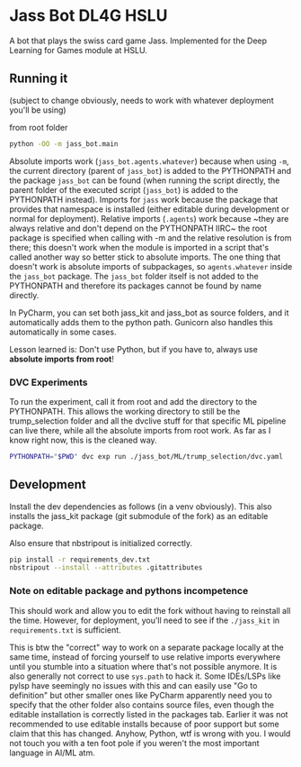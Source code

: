 # Jass Bot DL4G HSLU

A bot that plays the swiss card game Jass. Implemented for the Deep Learning for Games module at HSLU.

## Running it

(subject to change obviously, needs to work with whatever deployment you'll be using)

from root folder

```bash
python -OO -m jass_bot.main
```

Absolute imports work (`jass_bot.agents.whatever`) because when using `-m`, the current directory (parent of `jass_bot`) is added to the PYTHONPATH and the package `jass_bot` can be found (when running the script directly, the parent folder of the executed script (`jass_bot`) is added to the PYTHONPATH instead). Imports for `jass` work because the package that provides that namespace is installed (either editable during development or normal for deployment). Relative imports (`.agents`) work because ~they are always relative and don't depend on the PYTHONPATH IIRC~ the root package is specified when calling with -m and the relative resolution is from there; this doesn't work when the module is imported in a script that's called another way so better stick to absolute imports. The one thing that doesn't work is absolute imports of subpackages, so `agents.whatever` inside the `jass_bot` package. The `jass_bot` folder itself is not added to the PYTHONPATH and therefore its packages cannot be found by name directly.

In PyCharm, you can set both jass_kit and jass_bot as source folders, and it automatically adds them to the python path. Gunicorn also handles this automatically in some cases.

Lesson learned is: Don't use Python, but if you have to, always use **absolute imports from root**!

### DVC Experiments

To run the experiment, call it from root and add the directory to the PYTHONPATH. This allows the working directory to still be the trump_selection folder and all the dvclive stuff for that specific ML pipeline can live there, while all the absolute imports from root work. As far as I know right now, this is the cleaned way.

```bash
PYTHONPATH="$PWD" dvc exp run ./jass_bot/ML/trump_selection/dvc.yaml
```

## Development

Install the dev dependencies as follows (in a venv obviously).
This also installs the jass_kit package (git submodule of the fork) as an editable package.

Also ensure that nbstripout is initialized correctly.

```bash
pip install -r requirements_dev.txt
nbstripout --install --attributes .gitattributes
```

### Note on editable package and pythons incompetence

This should work and allow you to edit the fork without having to reinstall all the time.
However, for deployment, you'll need to see if the `./jass_kit` in `requirements.txt` is sufficient.

This is btw the "correct" way to work on a separate package locally at the same time, instead of forcing yourself to use relative imports everywhere until you stumble into a situation where that's not possible anymore. It is also generally not correct to use `sys.path` to hack it. Some IDEs/LSPs like pylsp have seemingly no issues with this and can easily use "Go to definition" but other smaller ones like PyCharm apparently need you to specify that the other folder also contains source files, even though the editable installation is correctly listed in the packages tab.
Earlier it was not recommended to use editable installs because of poor support but some claim that this has changed. Anyhow, Python, wtf is wrong with you. I would not touch you with a ten foot pole if you weren't the most important language in AI/ML atm.
